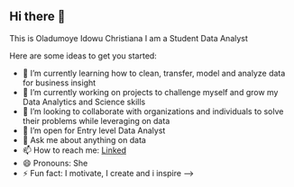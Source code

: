 ## Hi there 👋

This is Oladumoye Idowu Christiana
I am a Student Data Analyst

Here are some ideas to get you started:

- 🔭 I’m currently learning how to clean, transfer, model and analyze data for business insight
- 🌱 I’m currently working on projects to challenge myself and grow my Data Analytics and Science skills
- 👯 I’m looking to collaborate with organizations and individuals to solve their problems while leveraging on data
- 🤔 I’m open for Entry level Data Analyst
- 💬 Ask me about anything on data
- 📫 How to reach me: [Linked](https://www.linkedin.com/in/oladumoye-idowu-80534113a/)
- 😄 Pronouns: She
- ⚡ Fun fact: I motivate, I create and i inspire
-->
